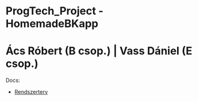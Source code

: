 # ProgTech_Project - HomemadeBKapp
# Ács Róbert (B csop.) | Vass Dániel (E csop.)
Docs:
* [Rendszerterv](../docs/rendszerterv.md)